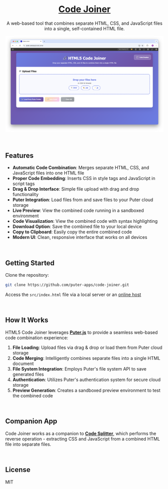 <h1 align="center">
  <a href="https://puter.com/app/code-joiner" target="_blank">Code Joiner</a>
</h1>

<p align="center">A web-based tool that combines separate HTML, CSS, and JavaScript files into a single, self-contained HTML file.
</p>

<p align="center">
  <img src="screenshot.png" alt="Screenshot" />
</p>

<br>

## Features

- **Automatic Code Combination**: Merges separate HTML, CSS, and JavaScript files into one HTML file
- **Proper Code Embedding**: Inserts CSS in style tags and JavaScript in script tags
- **Drag & Drop Interface**: Simple file upload with drag and drop functionality
- **Puter Integration**: Load files from and save files to your Puter cloud storage
- **Live Preview**: View the combined code running in a sandboxed environment
- **Code Visualization**: View the combined code with syntax highlighting
- **Download Option**: Save the combined file to your local device
- **Copy to Clipboard**: Easily copy the entire combined code
- **Modern UI**: Clean, responsive interface that works on all devices

<br>

## Getting Started

Clone the repository: 

```bash
git clone https://github.com/puter-apps/code-joiner.git
```

Access the `src/index.html` file via a local server or an [online host](https://puter.com)

<br>

## How It Works

HTML5 Code Joiner leverages [**Puter.js**](https://developer.puter.com/) to provide a seamless web-based code combination experience:

1. **File Loading**: Upload files via drag & drop or load them from Puter cloud storage
2. **Code Merging**: Intelligently combines separate files into a single HTML document
3. **File System Integration**: Employs Puter's file system API to save generated files
4. **Authentication**: Utilizes Puter's authentication system for secure cloud storage
5. **Preview Generation**: Creates a sandboxed preview environment to test the combined code

<br>

## Companion App

Code Joiner works as a companion to [**Code Splitter**](https://puter.com/app/code-splitter), which performs the reverse operation - extracting CSS and JavaScript from a combined HTML file into separate files.

<br>

## License

MIT
